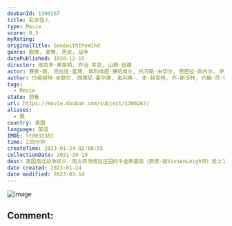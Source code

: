 ```yaml
---
doubanId: 1300267
title: 乱世佳人
type: Movie
score: 9.3
myRating: 
originalTitle: GonewiththeWind
genre: 剧情, 爱情, 历史, 战争
datePublished: 1939-12-15
director: 维克多·弗莱明, 乔治·库克, 山姆·伍德
actor: 费雯·丽, 克拉克·盖博, 奥利维娅·德哈维兰, 托马斯·米切尔, 芭芭拉·欧内尔, 伊夫林·凯耶斯, 安·卢瑟福德, 乔治·里弗斯, 弗莱德·克莱恩, 海蒂·麦克丹尼尔斯, 奥斯卡·波尔克, 巴特弗莱·麦昆, 维克托·乔里, 埃弗雷特·布朗, 霍华德·, 艾丽西亚·瑞特, 莱斯利·霍华德, 兰德·布鲁克斯, 卡洛尔·奈, 劳拉·霍普·克鲁斯, 埃迪·安德森, 哈里·达文波特, 利昂娜·罗伯特, 简·达威尔, 欧娜·满森, 保罗·赫斯特, 伊莎贝尔·朱尔, 卡米·金·肯伦, 艾瑞克·林登, ·克里根, 沃德·邦德, 莉莲·肯布尔, 李守贞, 唐烨, 吴文伦, 彭河, 查曼若
author: 玛格丽特·米歇尔, 西德尼·霍华德, 奥利弗·, 本·赫克特, 乔·斯沃林, 约翰·范·德鲁登
tags:
  - Movie
state: 想看
url: https://movie.douban.com/subject/1300267/
aliases:
  - 飘
country: 美国
language: 英语
IMDb: tt0031381
time: 238分钟
createTime: 2023-01-24 02:00:55
collectionDate: 2021-10-19
desc: 美国南北战争前夕，南方农场塔拉庄园的千金斯嘉丽（费雯·丽VivienLeigh饰）爱上了另一个农场主的儿子艾希礼（莱斯利·霍华德LeslieHoward饰），遭到了拒绝，为了报复，她嫁给了...
date created: 2023-01-24
date modified: 2023-03-14
---
```


![image](p1963126880.jpg)

Comment:
---

